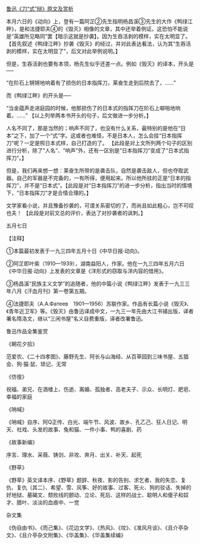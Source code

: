 [鲁迅《刀“式”辩》原文及赏析](https://www.vrrw.net/wx/8451.html)

本月六日的《动向》上，登有一篇阿芷②先生指明杨昌溪③先生的大作《鸭绿江畔》，是和法捷耶夫④的《毁灭》相像的文章，其中还举着例证。这恐怕不能说是“英雄所见略同”罢【暗示这就是抄袭】。因为生吞活剥的模样，实在太明显了。【首先叙述《鸭绿江畔》抄袭《毁灭》的经过，并对此表达看法，认为其“生吞活剥的模样，实在太明显了”，后文对此举例说明。】



但是，生吞活剥也要有本领，杨先生似乎还差一点。例如《毁灭》的译本，开头是──

“在阶石上锵锵地响着有了损伤的日本指挥刀，莱奋生走到后院去了，……”

而《鸭绿江畔》的开头是──

“当金蕴声走进庭园的时候，他那损伤了的日本式的指挥刀在阶石上噼啪地响着。……” 【以上列举两本书开头的句子，后文做进一步分析。】

人名不同了，那是当然的；响声不同了，也没有什么关系，最特别的是他在“日本”之下，加了一个“式”字。这或者也难怪，不是日本人，怎么会挂“日本指挥刀”呢？一定是照日本式样，自己打造的了。 【此段是对上文所列两个句子的区别进行分析，除了“人名”、“响声”外，还有一区别是“日本指挥刀”变成了“日本式指挥刀”。】

但是，我们再来想一想：莱奋生所带的是袭击队，自然是袭击敌人，但也夺取武器。自己的军器是不完备的，一有所得，便用起来。所以他所挂的正是“日本的指挥刀”，并不是“日本式”。【此段是对“日本指挥刀”的进一步分析，指出当时的情境下，“日本指挥刀”才是合情合理的。】

文学家看小说，并且豫备抄袭的，可谓关系密切的了，而尚且如此粗心，岂不可叹也夫！ 【此段是对前文总的评价，表达了对抄袭者的讽刺。】

五月七日





【注释】

①本篇最初发表于一九三四年五月十日《中华日报·动向》。

②阿芷即叶紫（1910—1939），湖南益阳人，作家。他在一九三四年五月六日《中华日报·动向》上发表的文章是《洋形式的窃取与洋内容的借用》。

③杨昌溪“民族主义文学”的追随者，他的中篇小说《鸭绿江畔》发表于一九三三年八月《汗血月刊》第一卷第五期。

④法捷耶夫（А.А.Фатеев　1901—1956）苏联作家。作品有长篇小说《毁灭》、《青年近卫军》等。《毁灭》由鲁迅译成中文，一九三一年先由大江书铺出版，译者署名隋洛文，继以“三闲书屋”名义自费重版，译者改署鲁迅。

鲁迅作品全集鉴赏

《朝花夕拾》

范爱农、《二十四孝图》、藤野先生、阿长与山海经、从百草园到三味书屋、五猖会、狗·猫·鼠、琐记、无常

《仿徨》

祝福、弟兄、在酒楼上、伤逝、离婚、孤独者、高老夫子、示众、长明灯、肥皂、幸福的家庭

《呐喊》

《呐喊》自序、阿Q正传、白光、端午节、风波、故乡、孔乙己、狂人日记、明天、社戏、头发的故事、兔和猫、一件小事、鸭的喜剧、药

《故事新编》

序言、理水、采薇、铸剑、非攻、奔月、出关、补天、起死

《野草》

《野草》英文译本序、《野草》题辞、秋夜、影的告别、求乞者、我的失恋、复仇、复仇〔其二〕、希望、雪、风筝、好的故事、过客、死火、狗的驳诘、失掉的好地狱、墓碣文、颓败线的颤动、立论、死后、这样的战士、聪明人和傻子和奴才、腊叶、淡淡的血痕中、一觉

杂文集

《伪自由书》、《而己集》、《花边文学》、《热风》、《坟》、《准风月谈》、《且介亭杂文》、《且介亭杂文附集》、《华盖集》、《华盖集续编》

